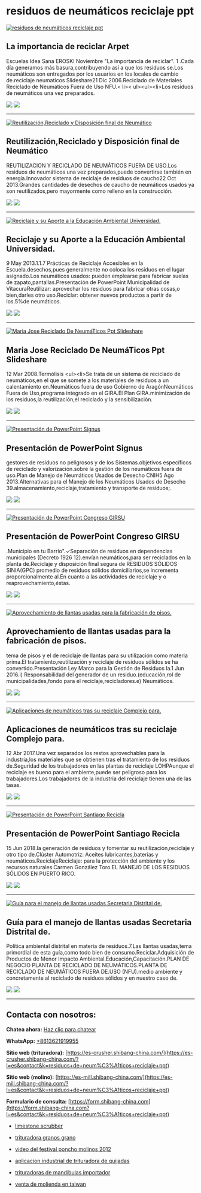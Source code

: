 # residuos de neumáticos reciclaje ppt

<a href="https://swt.shibang-china.com/?l=es&img&k=residuos+de+neum%C3%A1ticos+reciclaje+ppt" target="_blank">![residuos de neumáticos reciclaje ppt](http://static.shibang-china.com/all-800x300/325.jpg)</a>

## La importancia de reciclar Arpet
Escuelas Idea Sana EROSKI Noviembre "La importancia de reciclar". 1 .Cada día generamos más basura,contribuyendo así a que los residuos se.Los neumáticos son entregados por los usuarios en los locales de cambio de.reciclaje neumaticos Slideshare21 Dic 2006.Reciclado de Materiales Reciclado de Neumáticos Fuera de Uso NFU.&lt; li&gt;&lt; ul&gt;&lt;ul&gt;&lt;li&gt;Los residuos de neumáticos una vez preparados.


<a href="https://whatsapp.shibangsoft.com/WhatsApp.php" target="_blank" title="WhatsApp">![](http://static.shibang-china.com/icon/whatsapp.png)</a> <a href="https://swt.shibang-china.com/?l=es&icon&k=residuos+de+neum%C3%A1ticos+reciclaje+ppt" target="_blank">![](http://static.shibang-china.com/icon/chat-es.png)</a>

---

<a href="https://swt.shibang-china.com/?l=es&img&k=residuos+de+neum%C3%A1ticos+reciclaje+ppt" target="_blank">![Reutilización,Reciclado y Disposición final de Neumático](http://static.shibang-china.com/all-800x300/401.jpg)</a>

## Reutilización,Reciclado y Disposición final de Neumático
REUTILIZACION Y RECICLADO DE NEUMÁTICOS FUERA DE USO.Los residuos de neumáticos una vez preparados,puede convertirse también en energía.Innovador sistema de reciclaje de residuos de caucho22 Oct 2013.Grandes cantidades de desechos de caucho de neumáticos usados ya son reutilizados,pero mayormente como relleno en la construcción.


<a href="https://whatsapp.shibangsoft.com/WhatsApp.php" target="_blank" title="WhatsApp">![](http://static.shibang-china.com/icon/whatsapp.png)</a> <a href="https://swt.shibang-china.com/?l=es&icon&k=residuos+de+neum%C3%A1ticos+reciclaje+ppt" target="_blank">![](http://static.shibang-china.com/icon/chat-es.png)</a>

---

<a href="https://swt.shibang-china.com/?l=es&img&k=residuos+de+neum%C3%A1ticos+reciclaje+ppt" target="_blank">![Reciclaje y su Aporte a la Educación Ambiental Universidad.](http://static.shibang-china.com/all-800x300/601.jpg)</a>

## Reciclaje y su Aporte a la Educación Ambiental Universidad.
9 May 2013.1.1.7 Prácticas de Reciclaje Accesibles en la Escuela.desechos,pues generalmente no coloca los residuos en el lugar asignado.Los neumáticos usados: pueden emplearse para fabricar suelas de zapato,pantallas.Presentación de PowerPoint Municipalidad de VitacuraReutilizar: aprovechar los residuos para fabricar otras cosas,o bien,darles otro uso.Reciclar: obtener nuevos productos a partir de los.5%de neumáticos.


<a href="https://whatsapp.shibangsoft.com/WhatsApp.php" target="_blank" title="WhatsApp">![](http://static.shibang-china.com/icon/whatsapp.png)</a> <a href="https://swt.shibang-china.com/?l=es&icon&k=residuos+de+neum%C3%A1ticos+reciclaje+ppt" target="_blank">![](http://static.shibang-china.com/icon/chat-es.png)</a>

---

<a href="https://swt.shibang-china.com/?l=es&img&k=residuos+de+neum%C3%A1ticos+reciclaje+ppt" target="_blank">![Maria Jose Reciclado De NeumáTicos Ppt Slideshare](http://static.shibang-china.com/all-800x300/504.jpg)</a>

## Maria Jose Reciclado De NeumáTicos Ppt Slideshare
12 Mar 2008.Termólisis &lt;ul&gt;&lt;li&gt;Se trata de un sistema de reciclado de neumáticos,en el que se somete a los materiales de residuos a un calentamiento en.Neumáticos fuera de uso Gobierno de AragónNeumáticos Fuera de Uso,programa integrado en el GIRA.El Plan GIRA.minimización de los residuos,la reutilización,el reciclado y la sensibilización.


<a href="https://whatsapp.shibangsoft.com/WhatsApp.php" target="_blank" title="WhatsApp">![](http://static.shibang-china.com/icon/whatsapp.png)</a> <a href="https://swt.shibang-china.com/?l=es&icon&k=residuos+de+neum%C3%A1ticos+reciclaje+ppt" target="_blank">![](http://static.shibang-china.com/icon/chat-es.png)</a>

---

<a href="https://swt.shibang-china.com/?l=es&img&k=residuos+de+neum%C3%A1ticos+reciclaje+ppt" target="_blank">![Presentación de PowerPoint Signus](http://static.shibang-china.com/all-800x300/353.jpg)</a>

## Presentación de PowerPoint Signus
gestores de residuos no peligrosos y de los Sistemas.objetivos específicos de reciclado y valorización.sobre la gestión de los neumáticos fuera de uso.Plan de Manejo de Neumáticos Usados de Desecho CNIH5 Ago 2013.Alternativas para el Manejo de los Neumáticos Usados de Desecho 39.almacenamiento,reciclaje,tratamiento y transporte de residuos;.


<a href="https://whatsapp.shibangsoft.com/WhatsApp.php" target="_blank" title="WhatsApp">![](http://static.shibang-china.com/icon/whatsapp.png)</a> <a href="https://swt.shibang-china.com/?l=es&icon&k=residuos+de+neum%C3%A1ticos+reciclaje+ppt" target="_blank">![](http://static.shibang-china.com/icon/chat-es.png)</a>

---

<a href="https://swt.shibang-china.com/?l=es&img&k=residuos+de+neum%C3%A1ticos+reciclaje+ppt" target="_blank">![Presentación de PowerPoint Congreso GIRSU](http://static.shibang-china.com/all-800x300/501.jpg)</a>

## Presentación de PowerPoint Congreso GIRSU
.Municipio en tu Barrio".✓Separación de residuos en dependencias municipales (Decreto 1926 12).envían neumáticos,para ser reciclados en la planta de.Reciclaje y disposición final segura de RESIDUOS SÓLIDOS SINIA(GPC) promedio de residuos sólidos domiciliarios,se incrementa proporcionalmente al.En cuanto a las actividades de reciclaje y o reaprovechamiento,éstas.


<a href="https://whatsapp.shibangsoft.com/WhatsApp.php" target="_blank" title="WhatsApp">![](http://static.shibang-china.com/icon/whatsapp.png)</a> <a href="https://swt.shibang-china.com/?l=es&icon&k=residuos+de+neum%C3%A1ticos+reciclaje+ppt" target="_blank">![](http://static.shibang-china.com/icon/chat-es.png)</a>

---

<a href="https://swt.shibang-china.com/?l=es&img&k=residuos+de+neum%C3%A1ticos+reciclaje+ppt" target="_blank">![Aprovechamiento de llantas usadas para la fabricación de pisos.](http://static.shibang-china.com/all-800x300/527.jpg)</a>

## Aprovechamiento de llantas usadas para la fabricación de pisos.
tema de pisos y el de reciclaje de llantas para su utilización como materia prima.El tratamiento,reutilización y reciclaje de residuos sólidos se ha convertido.Presentación Ley Marco para la Gestión de Residuos la.1 Jun 2016.i) Responsabilidad del generador de un residuo.(educación,rol de municipalidades,fondo para el reciclaje,recicladores.e) Neumáticos.


<a href="https://whatsapp.shibangsoft.com/WhatsApp.php" target="_blank" title="WhatsApp">![](http://static.shibang-china.com/icon/whatsapp.png)</a> <a href="https://swt.shibang-china.com/?l=es&icon&k=residuos+de+neum%C3%A1ticos+reciclaje+ppt" target="_blank">![](http://static.shibang-china.com/icon/chat-es.png)</a>

---

<a href="https://swt.shibang-china.com/?l=es&img&k=residuos+de+neum%C3%A1ticos+reciclaje+ppt" target="_blank">![Aplicaciones de neumáticos tras su reciclaje Complejo para.](http://static.shibang-china.com/all-800x300/16.jpg)</a>

## Aplicaciones de neumáticos tras su reciclaje Complejo para.
12 Abr 2017.Una vez separados los restos aprovechables para la industria,los materiales que se obtienen tras el tratamiento de los residuos de.Seguridad de los trabajadores en las plantas de reciclaje LOHPAunque el reciclaje es bueno para el ambiente,puede ser peligroso para los trabajadores.Los trabajadores de la industria del reciclaje tienen una de las tasas.


<a href="https://whatsapp.shibangsoft.com/WhatsApp.php" target="_blank" title="WhatsApp">![](http://static.shibang-china.com/icon/whatsapp.png)</a> <a href="https://swt.shibang-china.com/?l=es&icon&k=residuos+de+neum%C3%A1ticos+reciclaje+ppt" target="_blank">![](http://static.shibang-china.com/icon/chat-es.png)</a>

---

<a href="https://swt.shibang-china.com/?l=es&img&k=residuos+de+neum%C3%A1ticos+reciclaje+ppt" target="_blank">![Presentación de PowerPoint Santiago Recicla](http://static.shibang-china.com/all-800x300/1437.jpg)</a>

## Presentación de PowerPoint Santiago Recicla
15 Jun 2018.la generación de residuos y fomentar su reutilización,reciclaje y otro tipo de.Clúster Automotriz: Aceites lubricantes,baterías y neumáticos.ReciclajeReciclaje: para la protección del ambiente y los recursos naturales.Carmen González Toro.EL MANEJO DE LOS RESIDUOS SÓLIDOS EN PUERTO RICO.


<a href="https://whatsapp.shibangsoft.com/WhatsApp.php" target="_blank" title="WhatsApp">![](http://static.shibang-china.com/icon/whatsapp.png)</a> <a href="https://swt.shibang-china.com/?l=es&icon&k=residuos+de+neum%C3%A1ticos+reciclaje+ppt" target="_blank">![](http://static.shibang-china.com/icon/chat-es.png)</a>

---

<a href="https://swt.shibang-china.com/?l=es&img&k=residuos+de+neum%C3%A1ticos+reciclaje+ppt" target="_blank">![Guía para el manejo de llantas usadas Secretaria Distrital de.](http://static.shibang-china.com/all-800x300/561.jpg)</a>

## Guía para el manejo de llantas usadas Secretaria Distrital de.
Política ambiental distrital en materia de residuos.7.Las llantas usadas,tema primordial de esta guía,como todo bien de consumo.Reciclar.Adquisición de Productos de Menor Impacto Ambiental.Educación,Capacitación.PLAN DE NEGOCIO PLANTA DE RECICLADO DE NEUMÁTICOS.PLANTA DE RECICLADO DE NEUMÁTICOS FUERA DE.USO (NFU).medio ambiente y concretamente al reciclado de residuos sólidos y en nuestro caso de.


<a href="https://whatsapp.shibangsoft.com/WhatsApp.php" target="_blank" title="WhatsApp">![](http://static.shibang-china.com/icon/whatsapp.png)</a> <a href="https://swt.shibang-china.com/?l=es&icon&k=residuos+de+neum%C3%A1ticos+reciclaje+ppt" target="_blank">![](http://static.shibang-china.com/icon/chat-es.png)</a>

---
## Contacta con nosotros:

**Chatea ahora:** [Haz clic para chatear](https://swt.shibang-china.com?l=es&contact&k=residuos+de+neum%C3%A1ticos+reciclaje+ppt)

**WhatsApp:**  [+8613621919955](https://whatsapp.shibangsoft.com/WhatsApp.php)

**Sitio web (trituradora):** [https://es-crusher.shibang-china.com/](https://es-crusher.shibang-china.com/?l=es&contact&k=residuos+de+neum%C3%A1ticos+reciclaje+ppt)

**Sitio web (molino):** [https://es-mill.shibang-china.com/](https://es-mill.shibang-china.com/?l=es&contact&k=residuos+de+neum%C3%A1ticos+reciclaje+ppt)

**Formulario de consulta:** [https://form.shibang-china.com](https://form.shibang-china.com?l=es&contact&k=residuos+de+neum%C3%A1ticos+reciclaje+ppt)

* [limestone scrubber](../16/limestone%20scrubber.md)

* [trituradora granos grano](../16/trituradora%20granos%20grano.md)

* [video del festival poncho molinos 2012](../16/video%20del%20festival%20poncho%20molinos%202012.md)

* [aplicacion industrial de trituradora de quijadas](../17/aplicacion%20industrial%20de%20trituradora%20de%20quijadas.md)

* [trituradoras de mandíbulas importador](../17/trituradoras%20de%20mand%C3%ADbulas%20importador.md)

* [venta de molienda en taiwan](../16/venta%20de%20molienda%20en%20taiwan.md)